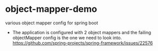 # object-mapper-demo
various object mapper config for spring boot

* The application is configured with 2 object mappers and the failing objectMapper config is the one we need to look into.
https://github.com/spring-projects/spring-framework/issues/22576
